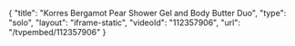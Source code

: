 {
    "title": "Korres Bergamot Pear Shower Gel and Body Butter Duo",
    "type": "solo",
    "layout": "iframe-static",
    "videoId": "112357906",
    "url": "\/tvpembed\/112357906"
}